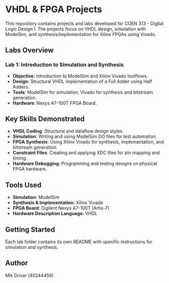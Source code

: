 # VHDL & FPGA Projects

This repository contains projects and labs developed for COEN 313 - Digital Logic Design I. The projects focus on VHDL design, simulation with ModelSim, and synthesis/implementation for Xilinx FPGAs using Vivado.

## Labs Overview

### Lab 1: Introduction to Simulation and Synthesis
- **Objective**: Introduction to ModelSim and Xilinx Vivado toolflows.
- **Design**: Structural VHDL implementation of a Full Adder using Half Adders.
- **Tools**: ModelSim for simulation, Vivado for synthesis and bitstream generation.
- **Hardware**: Nexys A7-100T FPGA Board.

## Key Skills Demonstrated
- **VHDL Coding**: Structural and dataflow design styles.
- **Simulation**: Writing and using ModelSim DO files for test automation.
- **FPGA Synthesis**: Using Xilinx Vivado for synthesis, implementation, and bitstream generation.
- **Constraint Files**: Creating and applying XDC files for pin mapping and timing.
- **Hardware Debugging**: Programming and testing designs on physical FPGA hardware.

## Tools Used
- **Simulation**: ModelSim
- **Synthesis & Implementation**: Xilinx Vivado
- **FPGA Board**: Digilent Nexys A7-100T (Artix-7)
- **Hardware Description Language**: VHDL

## Getting Started
Each lab folder contains its own README with specific instructions for simulation and synthesis.

## Author
Mik Driver (40244456)
